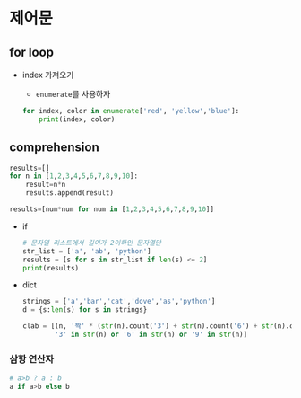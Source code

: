 # 제어문

## for loop

- index 가져오기

  - `enumerate`를 사용하자

  ```python
  for index, color in enumerate['red', 'yellow','blue']:
      print(index, color)
  ```

  

## comprehension

```python
results=[]
for n in [1,2,3,4,5,6,7,8,9,10]:
    result=n*n
    results.append(result)

results=[num*num for num in [1,2,3,4,5,6,7,8,9,10]]
```

- if

  ```python
  # 문자열 리스트에서 길이가 2이하인 문자열만
  str_list = ['a', 'ab', 'python']
  results = [s for s in str_list if len(s) <= 2]
  print(results)
  ```

- dict

  ```python
  strings = ['a','bar','cat','dove','as','python']
  d = {s:len(s) for s in strings}
  
  clab = [(n, '짝' * (str(n).count('3') + str(n).count('6') + str(n).count('9'))) for n in range(1, 101) if
          '3' in str(n) or '6' in str(n) or '9' in str(n)]
  ```




### 삼항 연산자

```python
# a>b ? a : b
a if a>b else b
```

